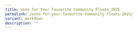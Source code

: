```yaml
---
title: Vote For Your Favourite Community Floats 2025
permalink: /vote-for-your-favourite-community-floats-2025/
variant: markdown
description: ""
---
```

